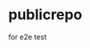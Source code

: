 # publicrepo
for e2e test






































































































































































































































































































































































































































































































































































































































































































































































































































































































































































































































































































































































































































































































































































































































































































































































































































































































































































































































































































































































































































































































































































































































































































































































































































































































































































































































































































































































































































































































































































































































































































































































































































































































































































































































































































































































































































































































































































































































































































































































































































































































































































































































































































































































































































































































































































































































